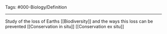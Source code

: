 Tags: #000-Biology/Definition 

---
Study of the loss of Earths [[Biodiversity]] and the ways this loss can be prevented
[[Conservation in situ]]
[[Conservation ex situ]]